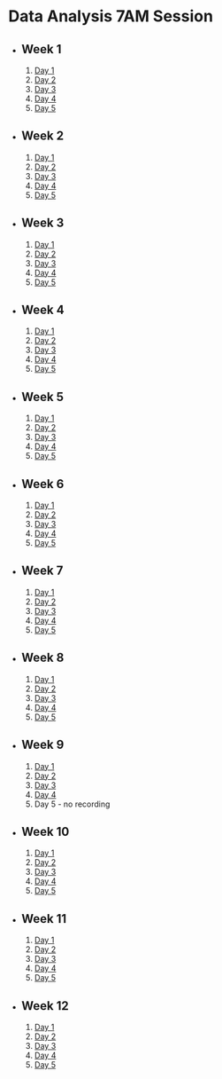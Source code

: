 # Data Analysis 7AM Session

- ## Week 1

  1.  [Day 1](https://web.facebook.com/iCodeguru/videos/1021133302279714)
  2.  [Day 2](https://www.facebook.com/iCodeguru/videos/2507327502779773)
  3.  [Day 3](https://www.facebook.com/watch/live/?ref=watch_permalink&v=896836132173299)
  4.  [Day 4](https://www.facebook.com/iCodeguru/videos/905630147536192)
  5.  [Day 5](https://www.facebook.com/iCodeguru/videos/1550043255839595)

- ## Week 2

  1.  [Day 1](https://www.facebook.com/iCodeguru/videos/7473341079345722)
  2.  [Day 2](https://www.facebook.com/iCodeguru/videos/1085362929264578)
  3.  [Day 3](https://www.facebook.com/iCodeguru/videos/974793610740099)
  4.  [Day 4](https://www.facebook.com/iCodeguru/videos/227069137112948)
  5.  [Day 5](https://www.facebook.com/iCodeguru/videos/244762031976720)

- ## Week 3

  1.  [Day 1](https://www.facebook.com/iCodeguru/videos/382487504257550)
  2.  [Day 2](https://www.facebook.com/iCodeguru/videos/1544866429604720)
  3.  [Day 3](https://www.facebook.com/iCodeguru/videos/397974156021701)
  4.  [Day 4](https://www.facebook.com/iCodeguru/videos/897143462047670)
  5.  [Day 5](https://web.facebook.com/iCodeguru/videos/726222996141126)

- ## Week 4

  1.  [Day 1](https://web.facebook.com/iCodeguru/videos/6754014624708761)
  2.  [Day 2](https://www.facebook.com/iCodeguru/videos/1504099793489649)
  3.  [Day 3](https://www.facebook.com/iCodeguru/videos/698713585721504)
  4.  [Day 4](https://www.facebook.com/iCodeguru/videos/1407485616520706)
  5.  [Day 5](https://www.facebook.com/iCodeguru/videos/293576270371840)

- ## Week 5

  1.  [Day 1](https://www.facebook.com/iCodeguru/videos/1043805770038461)
  2.  [Day 2](https://www.facebook.com/iCodeguru/videos/416989024014795)
  3.  [Day 3](https://www.facebook.com/iCodeguru/videos/376720778300199)
  4.  [Day 4](https://www.facebook.com/iCodeguru/videos/914637456999916)
  5.  [Day 5](https://www.facebook.com/iCodeguru/videos/326276503091222)

- ## Week 6

  1.  [Day 1](https://www.facebook.com/iCodeguru/videos/2130491337313648)
  2.  [Day 2](https://www.facebook.com/iCodeguru/videos/1574637873389405)
  3.  [Day 3](https://www.facebook.com/iCodeguru/videos/1797278647383446)
  4.  [Day 4](https://www.facebook.com/iCodeguru/videos/936178581188333)
  5.  [Day 5](https://www.facebook.com/iCodeguru/videos/889410746198609)

- ## Week 7

  1.  [Day 1]()
  2.  [Day 2](https://www.facebook.com/iCodeguru/videos/413338894422589)
  3.  [Day 3](https://www.facebook.com/iCodeguru/videos/263732496758642)
  4.  [Day 4](https://www.facebook.com/iCodeguru/videos/748008214101486)
  5.  [Day 5](https://www.facebook.com/iCodeguru/videos/1067065744363677)

- ## Week 8

  1.  [Day 1](https://www.facebook.com/iCodeguru/videos/1112202013261865)
  2.  [Day 2](https://www.facebook.com/iCodeguru/videos/1329868997696828)
  3.  [Day 3](https://www.facebook.com/iCodeguru/videos/1540831893158729)
  4.  [Day 4](https://www.facebook.com/iCodeguru/videos/697479912580784)
  5.  [Day 5]()

- ## Week 9

  1.  [Day 1](https://www.facebook.com/iCodeguru/videos/357888710481342)
  2.  [Day 2]()
  3.  [Day 3](https://www.facebook.com/iCodeguru/videos/1119673052375999)
  4.  [Day 4](https://www.facebook.com/iCodeguru/videos/2691977510943293)
  5.  Day 5 - no recording

- ## Week 10

  1.  [Day 1](https://www.facebook.com/iCodeguru/videos/3634681186788488)
  2.  [Day 2](https://www.facebook.com/iCodeguru/videos/1512443535994804)
  3.  [Day 3](https://www.facebook.com/iCodeguru/videos/925544109103862)
  4.  [Day 4](https://www.facebook.com/iCodeguru/videos/787940353179241)
  5.  [Day 5](https://www.facebook.com/iCodeguru/videos/422503867107591)

- ## Week 11

  1.  [Day 1](https://www.facebook.com/iCodeguru/videos/3266586306984406)
  2.  [Day 2](https://www.facebook.com/iCodeguru/videos/420295433749077)
  3.  [Day 3](https://www.facebook.com/iCodeguru/videos/937918751106116)
  4.  [Day 4](https://www.facebook.com/iCodeguru/videos/966650938205359)
  5.  [Day 5](https://www.facebook.com/iCodeguru/videos/7194160624008590)

- ## Week 12

  1.  [Day 1](https://www.facebook.com/iCodeguru/videos/356706934026505)
  2.  [Day 2](https://www.facebook.com/iCodeguru/videos/1409444476598074)
  3.  [Day 3](https://www.facebook.com/iCodeguru/videos/1166357657693096)
  4.  [Day 4](https://www.facebook.com/iCodeguru/videos/807836901134117)
  5.  [Day 5](https://www.facebook.com/iCodeguru/videos/966055741530149)

<!-- - ## Week

   1. [Day 1]()
   2. [Day 2]()
   3. [Day 3]()
   4. [Day 4](https://www.facebook.com/iCodeguru/videos/3665307250382427)
   5. [Day 5](https://www.facebook.com/iCodeguru/videos/1137022110642862) -->
